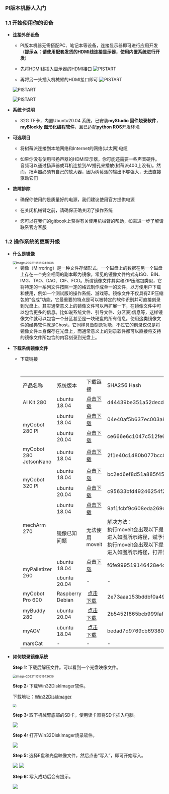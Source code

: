 ### PI版本机器人入门  

### 1.1 开始使用你的设备

- **连接外部设备**
  
  - PI版本机器无需搭配PC、笔记本等设备，连接显示器即可进行应用开发（**提示⚠：请使用配套发货的HDMI线连接显示器，使用内置系统进行开发**）
  
  - 先将HDMI线插入显示器的HDMI接口
  ![PISTART](../../../resource/3-FunctionsAndApplications/5.BasicFunction/5.1-Functionlnstruction/PIstart1.jpg)

  - 再将另一头插入机械臂的HDMI接口即可
  ![PISTART](../../../resource/3-FunctionsAndApplications/5.BasicFunction/5.1-Functionlnstruction/PIstart2.jpg)

  ![PISTART](../../../resource/3-FunctionsAndApplications/5.BasicFunction/5.1-Functionlnstruction/PIstart3.jpg)
  
  ![PISTART](../../../resource/3-FunctionsAndApplications/5.BasicFunction/5.1-Functionlnstruction/PIstart4.jpg)

- **系统卡说明**
  
  - 32G TF卡，内置Ubuntu20.04 系统，已安装**myStudio 固件烧录软件**，**myBlockly 图形化编程软件**，且已适配**python ROS**开发环境
  
- **可选项目**
  
  - 将树莓派连接到本地网络和Internet的网络(以太网)电缆

  - 如果你没有使用带扬声器的HDMI显示器，你可能还需要一些声音硬件。音频可以通过扬声器或耳机连接到AV插孔来播放(树莓派400上没有)。然而，扬声器必须有自己的放大器，因为树莓派的输出不够强大，无法直接驱动它们

- **故障排除**
  
  - 确保你使用的是质量好的电源，我们建议使用官方提供电源

  - 在关闭机械臂之前，请确保正确关闭了操作系统

  - 您可以在我们的gitbook上获得有关使用机械臂的帮助，如需进一步了解请联系官方客服
  
  
### 1.2 操作系统的更新升级

- **什么是镜像**
  
  <img src="../../../resource/3-FunctionsAndApplications/5.BasicFunction/5.1-Functionlnstruction/systemupdata.jpg" alt="image-20221115161942636" style="zoom: 67%;" />
  
  - 镜像（Mirroring）是一种文件存储形式。一个磁盘上的数据在另一个磁盘上存在一个完全相同的副本即为镜像。常见的镜像文件格式有ISO、BIN、IMG、TAO、DAO、CIF、FCD。所谓镜像文件其实和ZIP压缩包类似，它将特定的一系列文件按照一定的格式制作成单一的文件，以方便用户下载和使用，例如一个测试版的操作系统、游戏等。镜像文件不仅具有ZIP压缩包的“合成”功能，它最重要的特点是可以被特定的软件识别并可直接刻录到光盘上。其实通常意义上的镜像文件可以再扩展一下，在镜像文件中可以包含更多的信息。比如说系统文件、引导文件、分区表)信息等，这样镜像文件就可以包含一个分区甚至是一块硬盘的所有信息。使用这类镜像文件的经典软件就是Ghost，它同样具备刻录功能，不过它的刻录仅仅是将镜像文件本身保存在光盘上，而通常意义上的刻录软件都可以直接将支持的镜像文件所包含的内容刻录到光盘上。
  
- **下载系统镜像文件**
  
  - 下载链接
    
    <table>
    <tr>
        <td>产品名称</td>
        <td>系统版本</td>
        <td>下载链接</td>
        <td>SHA256 Hash</td>
    </tr>
    <tr>
        <td>AI Kit 280</td>
        <td>ubuntu 18.04</td>
        <td>
            <a href="https://download-elephantrobotics.oss-cn-shenzhen.aliyuncs.com/Product_software/iMage-ISO/AI_Kit/AI_myCobot_280_ubuntu_V20221030-shrink.zip">点击下载</a>
        </td>
        <td>d44439be351a52decdb4470cb623a032047e223ffce73477d29aa973bb9100e1</td>
    </tr>
    <tr>
        <td rowspan='2'>myCobot 280 PI</td>
        <td>ubuntu 18.04</td>
        <td>
            <a href="https://download-elephantrobotics.oss-cn-shenzhen.aliyuncs.com/Product_software/iMage-ISO/myCobot-280/myCobot_280_ubuntu_V20221030-shrink.zip">点击下载</a></td>
        <td>04e40af5b637ec003a8b23ef9012e353361fd336db4e17cf9a65feb75e92927e</td>
    </tr>
    <tr>
        <td>ubuntu 20.04</td>
        <td> 
            <a href="https://download-elephantrobotics.oss-cn-shenzhen.aliyuncs.com/Product_software/iMage-ISO/myCobot-280/myCobot_280_ubuntu_V20230222_20.04Pi_aarch64_shrunk.img.gz">点击下载</a>
        </td>
        <td>ce666e6c1047c512fe6b270336d472e48f231be12808729ed57f743f9d284397</td>
    </tr>
    <tr>
        <td>myCobot 280 JetsonNano</td>
        <td>ubuntu 18.04</td>
        <td>
            <a href="https://download-elephantrobotics.oss-cn-shenzhen.aliyuncs.com/Product_software/iMage-ISO/myCobot-280JetsonNano/myCobot_280_Jetsonnano_V221101-shrink.zip">点击下载</a>
        </td>
        <td>2f1e40c1480b077bcc83abd3b79ac175f25d21e9cc344a014636167ee2eb087c</td>
    </tr>
    <tr>
        <td rowspan='2'>myCobot 320 PI</td>
        <td>ubuntu 18.04</td>
        <td>
            <a href="https://download-elephantrobotics.oss-cn-shenzhen.aliyuncs.com/Product_software/iMage-ISO/myCobot-320/myCobot_320_ubuntu_V20220805-2.zip">点击下载</a>
        </td>
        <td>bc2ed6ef8d51a885f45379392b71e35420638a427d5b4b3a3c9d1803d7e589eb</td>
    </tr>
    <tr>
        <td>ubuntu 20.04</td>
        <td><a href="https://download-elephantrobotics.oss-cn-shenzhen.aliyuncs.com/Product_software/iMage-ISO/myCobot-320/myCobot_320_ubuntu_V20221101_20.04Pi_aarch64-shrink.zip">点击下载</a>
        </td>
        <td>c95633bfd49246254f2be4783c6a91a15212422219157962c93125092aff6b34</td>
    </tr>
    <tr>
        <td rowspan='2'>mechArm 270</td>
        <td>ubuntu 18.04</td>
        <td><a href="https://download-elephantrobotics.oss-cn-shenzhen.aliyuncs.com/Product_software/iMage-ISO/mechArm-270/mechArm270_V221030-shrink.zip">点击下载</a>
        </td>
        <td>9af1fcbf9c608eda269dc395a8d68ea0a270008a88ec8ec3cf97758371a11178<td>
    </tr>
    <tr>
    ​	<td>镜像已知问题</td>
    ​	<td>无法使用moveit</td>
    ​	<td>
        解决方法：
     </br>执行moveit会出现以下提示，说明没有赋予权限:
     <img src="../../resourse/19-mirroring/15.2-mirroring-burning/15.2No permission.png">
     </br>进入如图所示路径，赋予该py文件可执行权限即可
     <img src="../../resourse/19-mirroring/15.2-mirroring-burning/15.2give permission.png">
     </br>执行moveit会出现以下提示，说明代码内编码格式错误: 
     <img src="../../resourse/19-mirroring/15.2-mirroring-burning/15.2encoding error.png">
     </br>进入如图所示路径，打开该py文件在顶部输入：#coding=utf8 保存即可
     <img src="../../resourse/19-mirroring/15.2-mirroring-burning/15.2coding.png">
       </td>
    </tr>
    <tr>
    ​	<td rowspan='2'>myPalletizer 260</td>
    ​	<td>ubuntu 18.04</td>
    ​	<td><a href="https://download-elephantrobotics.oss-cn-shenzhen.aliyuncs.com/Product_software/iMage-ISO/myCobot-280/myCobot_280_ubuntu_V20221030-shrink.zip">点击下载</a>
    ​    </td>
    ​	<td>f6fe999519146428e4c60960b242f647ae5c73c704852d686b28580b3a3f695d</td>
    </tr>
    <tr>
    ​	<td>ubuntu 20.04</td>
    ​	<td>-</td>
    ​	<td>-</td>
    </tr>
    <tr>
    ​    <td>myCobot Pro 600</td>
    ​    <td>Raspberry Debian</td>
    ​    <td>
    ​        <a href="https://download-elephantrobotics.oss-cn-shenzhen.aliyuncs.com/Product_software/iMage-ISO/myCobot-Pro-600/myCobot_Pro_600_bebian_V20221021.zip">点击下载</a>
    ​    </td>
    ​    <td>2e73aaa153bddbf0a49d18669a254b27403f17f8e989c05d13836d7c1f8bd4d9</td>
    </tr>
    <tr>
    ​    <td>myBuddy 280</td>
    ​    <td>ubuntu 20.04</td>
    ​    <td>
    ​        <a href="https://download-elephantrobotics.oss-cn-shenzhen.aliyuncs.com/Product_software/iMage-ISO/myBuddy-280/myBuddy_280_ubuntu_V20221028_20.04Pi_aarch64_shrunk.img.gz">点击下载</a>
    ​    </td>
    ​    <td>2b5452f665bcb999faf1727b2103dc1e5745705f5706728e140d62906b099920</td>
    </tr>
    <tr>
    ​    <td>myAGV</td>
    ​    <td>ubuntu 18.04</td>
    ​    <td>
    ​        <a href="https://download-elephantrobotics.oss-cn-shenzhen.aliyuncs.com/Product_software/iMage-ISO/myAGV/myAGV_ubuntu18.04_20221028-shrink.zip">点击下载</a>
    ​     </td>
    <td>bedad7d9769cb69380c6a4b9742ba7aefc21db41ab239172b7a5a7b632453baa</td>
    </tr>
    <tr>
    ​    <td>marsCat</td>
    ​    <td>-</td>
    ​    <td>-</td>
    ​    <td>-</td>
    </tr>
    </table>
  
- **如何烧录镜像系统**
  
  **Step 1:** 下载后解压文件。可以看到一个光盘映像文件。

  <img src="../../../resource/3-FunctionsAndApplications/5.BasicFunction/5.1-Functionlnstruction/1.PNG" alt="image-20221115161942636" style="zoom: 67%;" />

  **Step 2:** 下载Win32DiskImager软件。

  下载地址：[Win32DiskImager](https://sourceforge.net/projects/win32diskimager/)

  <img src="../../../resource/3-FunctionsAndApplications/5.BasicFunction/5.1-Functionlnstruction/systemup2.PNG" style="zoom: 67%;" />

  **Step 3:** 取下机械臂底部的SD卡，使用读卡器将SD卡插入电脑。

  <img src="../../../resource/3-FunctionsAndApplications/5.BasicFunction/5.1-Functionlnstruction/systemup3.PNG">

  **Step 4:** 打开Win32DiskImager烧录软件。

  <img src="../../../resource/3-FunctionsAndApplications/5.BasicFunction/5.1-Functionlnstruction/systemup4.PNG">

  **Step 5:** 选择E盘和光盘映像文件，然后点击“写入”，即可开始写入。

  <img src="../../../resource/3-FunctionsAndApplications/5.BasicFunction/5.1-Functionlnstruction/systemup5.PNG">

  <img src="../../../resource/3-FunctionsAndApplications/5.BasicFunction/5.1-Functionlnstruction/systemup6.PNG">

  **Step 6:** 写入成功后会有提示。

  <img src="../../../resource/3-FunctionsAndApplications/5.BasicFunction/5.1-Functionlnstruction/systemup7.PNG">

  
  
  
